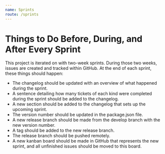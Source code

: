 ```yaml
---
name: Sprints
route: /sprints
---
```


# Things to Do Before, During, and After Every Sprint

This project is iterated on with two-week sprints. During those two weeks, issues are created and tracked within GitHub. At the end of each sprint, these things should happen:

- The changelog should be updated with an overview of what happened during the sprint.
- A sentence detailing how many tickets of each kind were completed during the sprint should be added to the changelog.
- A new section should be added to the changelog that sets up the upcoming sprint.
- The version number should be updated in the package.json file.
- A new release branch should be made from the develop branch with the new version number.
- A tag should be added to the new release branch.
- The release branch should be pushed remotely.
- A new kanban board should be made in GitHub that represents the new sprint, and all unfinished issues should be moved to this board.